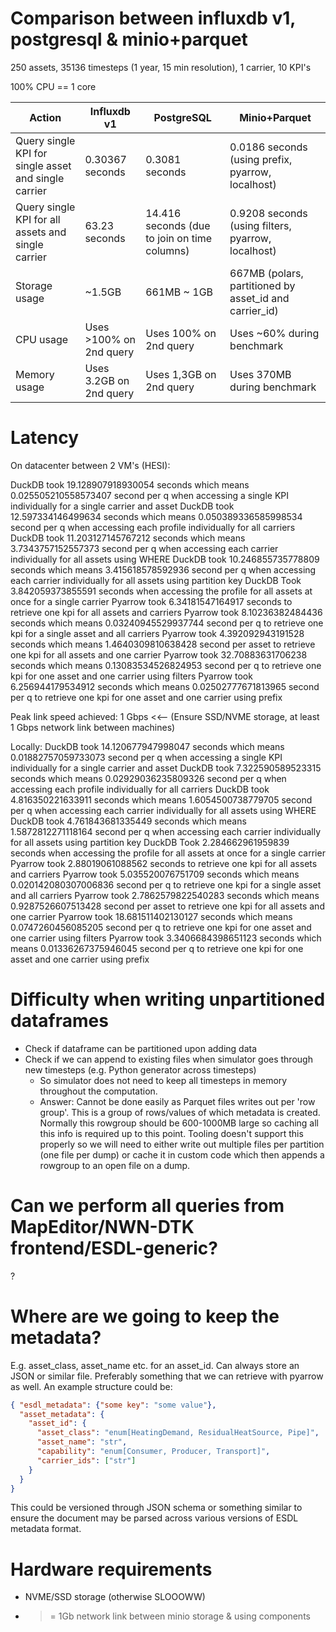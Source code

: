 # Comparison between influxdb v1, postgresql & minio+parquet
250 assets, 35136 timesteps (1 year, 15 min resolution), 1 carrier, 10 KPI's

100% CPU == 1 core

| Action                                               | Influxdb v1             | PostgreSQL                                   | Minio+Parquet                                          |
|------------------------------------------------------|-------------------------|----------------------------------------------|--------------------------------------------------------|
| Query single KPI for single asset and single carrier | 0.30367 seconds         | 0.3081 seconds                               | 0.0186 seconds (using prefix,  pyarrow, localhost)     |
| Query single KPI for all assets and single carrier   | 63.23 seconds           | 14.416 seconds (due to join on time columns) | 0.9208 seconds (using filters, pyarrow, localhost)     |
| Storage usage                                        | ~1.5GB                  | 661MB ~ 1GB                                  | 667MB (polars, partitioned by asset_id and carrier_id) |
| CPU usage                                            | Uses >100% on 2nd query | Uses 100%  on 2nd query                      | Uses ~60% during benchmark                             |
| Memory usage                                         | Uses 3.2GB on 2nd query | Uses 1,3GB on 2nd query                      | Uses 370MB during benchmark                            | 


# Latency
On datacenter between 2 VM's (HESI):

DuckDB took 19.128907918930054 seconds which means 0.025505210558573407 second per q when accessing a single KPI individually for a single carrier and asset
DuckDB took 12.597334146499634 seconds which means 0.050389336585998534 second per q when accessing each profile individually for all carriers
DuckDB took 11.203127145767212 seconds which means 3.7343757152557373 second per q when accessing each carrier individually for all assets using WHERE
DuckDB took 10.246855735778809 seconds which means 3.415618578592936 second per q when accessing each carrier individually for all assets using partition key
DuckDB Took 3.842059373855591 seconds when accessing the profile for all assets at once for a single carrier
Pyarrow took 6.34181547164917 seconds to retrieve one kpi for all assets and carriers
Pyarrow took 8.10236382484436 seconds which means 0.03240945529937744 second per q to retrieve one kpi for a single asset and all carriers
Pyarrow took 4.392092943191528 seconds which means 1.4640309810638428 second per asset to retrieve one kpi for all assets and one carrier
Pyarrow took 32.70883631706238 seconds which means 0.13083534526824953 second per q to retrieve one kpi for one asset and one carrier using filters
Pyarrow took 6.256944179534912 seconds which means 0.02502777671813965 second per q to retrieve one kpi for one asset and one carrier using prefix

Peak link speed achieved: 1 Gbps <<-- (Ensure SSD/NVME storage, at least 1 Gbps network link between machines)

Locally:
DuckDB took 14.120677947998047 seconds which means 0.01882757059733073 second per q when accessing a single KPI individually for a single carrier and asset
DuckDB took 7.322590589523315 seconds which means 0.02929036235809326 second per q when accessing each profile individually for all carriers
DuckDB took 4.816350221633911 seconds which means 1.6054500738779705 second per q when accessing each carrier individually for all assets using WHERE
DuckDB took 4.761843681335449 seconds which means 1.5872812271118164 second per q when accessing each carrier individually for all assets using partition key
DuckDB Took 2.284662961959839 seconds when accessing the profile for all assets at once for a single carrier
Pyarrow took 2.88019061088562 seconds to retrieve one kpi for all assets and carriers
Pyarrow took 5.035520076751709 seconds which means 0.020142080307006836 second per q to retrieve one kpi for a single asset and all carriers
Pyarrow took 2.7862579822540283 seconds which means 0.9287526607513428 second per asset to retrieve one kpi for all assets and one carrier
Pyarrow took 18.681511402130127 seconds which means 0.0747260456085205 second per q to retrieve one kpi for one asset and one carrier using filters
Pyarrow took 3.3406684398651123 seconds which means 0.01336267375946045 second per q to retrieve one kpi for one asset and one carrier using prefix


# Difficulty when writing unpartitioned dataframes
- Check if dataframe can be partitioned upon adding data
- Check if we can append to existing files when simulator goes through new timesteps (e.g. Python generator across timesteps)
  - So simulator does not need to keep all timesteps in memory throughout the computation.
  - Answer: Cannot be done easily as Parquet files writes out per 'row group'. This is a group of rows/values of which metadata is created. 
    Normally this rowgroup should be 600-1000MB large so caching all this info is required up to this point. Tooling doesn't support this properly
    so we will need to either write out multiple files per partition (one file per dump) or cache it in custom code which then appends a rowgroup to
    an open file on a dump.

# Can we perform all queries from MapEditor/NWN-DTK frontend/ESDL-generic? 
?

# Where are we going to keep the metadata?
E.g. asset_class, asset_name etc. for an asset_id. Can always store an JSON or similar file.
Preferably something that we can retrieve with pyarrow as well.
An example structure could be:

```json
{ "esdl_metadata": {"some key": "some value"},
  "asset_metadata": {
    "asset_id": {
      "asset_class": "enum[HeatingDemand, ResidualHeatSource, Pipe]",
      "asset_name": "str",
      "capability": "enum[Consumer, Producer, Transport]",
      "carrier_ids": ["str"]
    }
  }
}
```

This could be versioned through JSON schema or something similar to ensure the document may
be parsed across various versions of ESDL metadata format.

# Hardware requirements
- NVME/SSD storage (otherwise SLOOOWW)
- >= 1Gb network link between minio storage & using components
